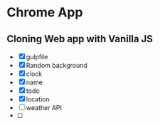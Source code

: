 # Chrome App

## Cloning Web app with Vanilla JS

- [x] gulpfile
- [x] Random background
- [x] clock
- [x] name
- [x] todo
- [x] location
- [ ] weather API
- [ ]
